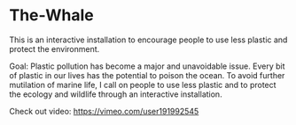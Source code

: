 # The-Whale
This is an interactive installation to encourage people to use less plastic and protect the environment.  

Goal: Plastic pollution has become a major and unavoidable issue. Every bit of plastic in our lives has the potential to poison the ocean. To avoid further mutilation of marine life, I call on people to use less plastic and to protect the ecology and wildlife through an interactive installation.

Check out video: https://vimeo.com/user191992545
